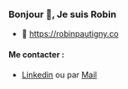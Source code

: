 ### Bonjour 👋, Je suis Robin 

- 🌱 https://robinpautigny.co

#### Me contacter : 
- [Linkedin](https://www.linkedin.com/in/robin-pautigny/) ou par [Mail](mailto:robin.pautigny@hetic.net)

